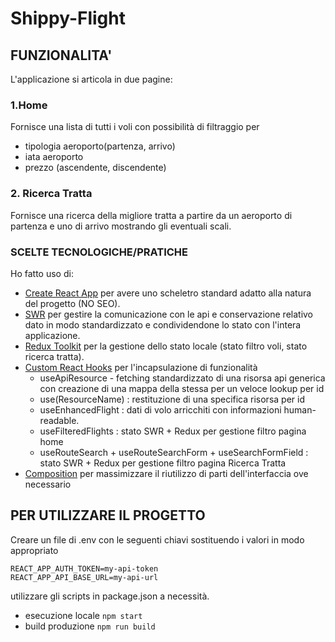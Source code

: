 # Shippy-Flight

## FUNZIONALITA'

L'applicazione si articola in due pagine:

### 1.Home
Fornisce una lista di tutti i voli con possibilità di filtraggio per
- tipologia aeroporto(partenza, arrivo)
- iata aeroporto
- prezzo (ascendente, discendente)

### 2. Ricerca Tratta
Fornisce una ricerca della migliore tratta a partire da un aeroporto di partenza e uno di arrivo mostrando gli eventuali scali.

### SCELTE TECNOLOGICHE/PRATICHE

Ho fatto uso di:
- [Create React App](https://github.com/facebook/create-react-app) per avere uno scheletro standard adatto alla natura del progetto (NO SEO).
- [SWR](https://swr.vercel.app/) per gestire la comunicazione con le api e conservazione relativo dato in modo standardizzato e condividendone lo stato con l'intera applicazione. 
- [Redux Toolkit](https://redux-toolkit.js.org/) per la gestione dello stato locale (stato filtro voli, stato ricerca tratta).
- [Custom React Hooks](https://it.reactjs.org/docs/hooks-custom.html) per l'incapsulazione di funzionalità
    - useApiResource - fetching standardizzato di una risorsa api generica con creazione di una mappa della stessa per un veloce lookup per id
    - use(ResourceName) : restituzione di una specifica risorsa per id
    - useEnhancedFlight : dati di volo arricchiti con informazioni human-readable.
    - useFilteredFlights : stato SWR + Redux per gestione filtro pagina home
    - useRouteSearch + useRouteSearchForm + useSearchFormField : stato SWR + Redux per gestione filtro pagina Ricerca Tratta
- [Composition](https://it.reactjs.org/docs/composition-vs-inheritance.html) per massimizzare il riutilizzo di parti dell'interfaccia ove necessario 


## PER UTILIZZARE IL PROGETTO

Creare un file di .env con le seguenti chiavi sostituendo i valori in modo appropriato

```
REACT_APP_AUTH_TOKEN=my-api-token
REACT_APP_API_BASE_URL=my-api-url
```

utilizzare gli scripts in package.json a necessità.
- esecuzione locale `npm start`
- build produzione `npm run build`

